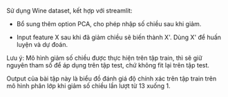 Sử dụng Wine dataset, kết hợp với streamlit:

- Bổ sung thêm option PCA, cho phép nhập số chiều sau khi giảm.

- Input feature X sau khi đã giảm chiều sẽ biến thành X'. Dùng X' để huấn luyện và dự đoán.

Lưu ý: Mô hình giảm số chiều được thực hiện trên tập train, thì sẽ giữ nguyên tham số để áp dụng trên tập test, chứ không fit lại trên tập test.

Output của bài tập này là biểu đồ đánh giá độ chính xác trên tập train trên mô hình phân lớp khi giảm số chiều lần lượt từ 13 xuống 1.